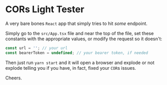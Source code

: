 # CORs Light Tester

A very bare bones `React` app that simply tries to hit _some_ endpoint.

Simply go to the `src/App.tsx` file and near the top of the file, set these constants with the appropriate values, or modify the request so it doesn't:

```js
const url = ''; // your url
const bearerToken = undefined; // your bearer token, if needed
```

Then just run `yarn start` and it will open a browser and explode or not explode telling you if you have, in fact, fixed your `COR`s issues.

Cheers.

